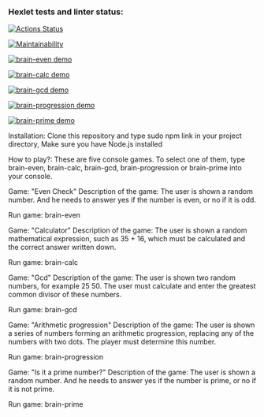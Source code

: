 ### Hexlet tests and linter status:
[![Actions Status](https://github.com/Polina8888/frontend-project-44/workflows/hexlet-check/badge.svg)](https://github.com/Polina8888/frontend-project-44/actions)

[![Maintainability](https://api.codeclimate.com/v1/badges/448428b1bd27af045bee/maintainability)](https://codeclimate.com/github/Polina8888/frontend-project-44/maintainability)

[![brain-even demo](https://asciinema.org/a/551872.svg)](https://asciinema.org/a/551872)

[![brain-calc demo](https://asciinema.org/a/5cvi7k8ncTrobUtcpjIryOjay.svg)](https://asciinema.org/a/5cvi7k8ncTrobUtcpjIryOjay)

[![brain-gcd demo](https://asciinema.org/a/UOFzdfhNkd3dGJte0eWwYmldz.svg)](https://asciinema.org/a/UOFzdfhNkd3dGJte0eWwYmldz)

[![brain-progression demo](https://asciinema.org/a/dx62OdBNINF8nH8RmyKQ4tcsm.svg)](https://asciinema.org/a/dx62OdBNINF8nH8RmyKQ4tcsm)

[![brain-prime demo](https://asciinema.org/a/kstRuhaHoGUc3ctDQQF9BL29J.svg)](https://asciinema.org/a/kstRuhaHoGUc3ctDQQF9BL29J)

Installation:
Clone this repository and type sudo npm link in your project directory, Make sure you have Node.js installed

How to play?:
These are five console games. To select one of them, type brain-even, brain-calc, brain-gcd, brain-progression or brain-prime into your console.

Game: "Even Check"
Description of the game:
The user is shown a random number. And he needs to answer yes if the number is even, or no if it is odd.

Run game: brain-even


Game: "Calculator"
Description of the game:
The user is shown a random mathematical expression, such as 35 + 16, which must be calculated and the correct answer written down.

Run game: brain-calc


Game: "Gcd"
Description of the game:
The user is shown two random numbers, for example 25 50. The user must calculate and enter the greatest common divisor of these numbers.

Run game: brain-gcd


Game: "Arithmetic progression"
Description of the game:
The user is shown a series of numbers forming an arithmetic progression, replacing any of the numbers with two dots. The player must determine this number.

Run game: brain-progression


Game: "Is it a prime number?"
Description of the game:
The user is shown a random number. And he needs to answer yes if the number is prime, or no if it is not prime.

Run game: brain-prime
